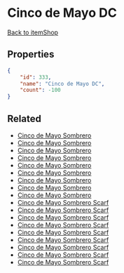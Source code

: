 # Cinco de Mayo DC

<no description available>

[Back to itemShop](../item-shops.md)

## Properties

```json
{
    "id": 333,
    "name": "Cinco de Mayo DC",
    "count": -100
}
```

## Related

- [Cinco de Mayo Sombrero](../items/9515-cinco-de-mayo-sombrero.md)
- [Cinco de Mayo Sombrero](../items/9516-cinco-de-mayo-sombrero.md)
- [Cinco de Mayo Sombrero](../items/9517-cinco-de-mayo-sombrero.md)
- [Cinco de Mayo Sombrero](../items/9518-cinco-de-mayo-sombrero.md)
- [Cinco de Mayo Sombrero](../items/9519-cinco-de-mayo-sombrero.md)
- [Cinco de Mayo Sombrero](../items/9520-cinco-de-mayo-sombrero.md)
- [Cinco de Mayo Sombrero](../items/9521-cinco-de-mayo-sombrero.md)
- [Cinco de Mayo Sombrero](../items/9522-cinco-de-mayo-sombrero.md)
- [Cinco de Mayo Sombrero](../items/9523-cinco-de-mayo-sombrero.md)
- [Cinco de Mayo Sombrero Scarf](../items/9524-cinco-de-mayo-sombrero-scarf.md)
- [Cinco de Mayo Sombrero Scarf](../items/9525-cinco-de-mayo-sombrero-scarf.md)
- [Cinco de Mayo Sombrero Scarf](../items/9526-cinco-de-mayo-sombrero-scarf.md)
- [Cinco de Mayo Sombrero Scarf](../items/9527-cinco-de-mayo-sombrero-scarf.md)
- [Cinco de Mayo Sombrero Scarf](../items/9528-cinco-de-mayo-sombrero-scarf.md)
- [Cinco de Mayo Sombrero Scarf](../items/9529-cinco-de-mayo-sombrero-scarf.md)
- [Cinco de Mayo Sombrero Scarf](../items/9530-cinco-de-mayo-sombrero-scarf.md)
- [Cinco de Mayo Sombrero Scarf](../items/9531-cinco-de-mayo-sombrero-scarf.md)
- [Cinco de Mayo Sombrero Scarf](../items/9532-cinco-de-mayo-sombrero-scarf.md)

